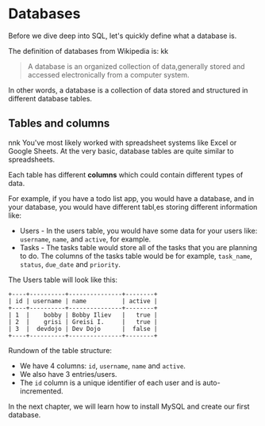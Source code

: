 # Databases

Before we dive deep into SQL, let's quickly define what a database is.

The definition of databases from Wikipedia is:
kk
> A database is an organized collection of data,generally stored and accessed electronically from a computer system.

In other words, a database is a collection of data stored and structured in different database tables.

## Tables and columns
nnk
You've most likely worked with spreadsheet systems like Excel or Google Sheets. At the very basic, database tables are quite similar to spreadsheets.

Each table has different **columns** which could contain different types of data.

For example, if you have a todo list app, you would have a database, and in your database, you would have different tabl,es storing different information like:

* Users - In the users table, you would have some data for your users like: `username`, `name`, and `active`, for example.
* Tasks - The tasks table would store all of the tasks that you are planning to do. The columns of the tasks table would be for example, `task_name`, `status`, `due_date` and `priority`.

The Users table will look like this:

```
+----+----------+---------------+--------+
| id | username | name          | active |
+----+----------+---------------+--------+
| 1  |    bobby | Bobby Iliev   |   true |
| 2  |    grisi | Greisi I.     |   true |
| 3  |  devdojo | Dev Dojo      |  false |
+----+----------+---------------+--------+
```

Rundown of the table structure:
* We have 4 columns: `id`, `username`, `name` and `active`.
* We also have 3 entries/users.
* The `id` column is a unique identifier of each user and is auto-incremented.

In the next chapter, we will learn how to install MySQL and create our first database.
